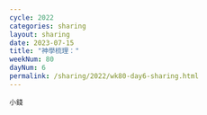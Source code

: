 ```yaml
---
cycle: 2022
categories: sharing
layout: sharing
date: 2023-07-15
title: "神學梳理："
weekNum: 80
dayNum: 6
permalink: /sharing/2022/wk80-day6-sharing.html
---
```

[](https://eccseattle.github.io/media/sharing/2022/wk080/2023-07-15-bin.m4a)

`小錢`
